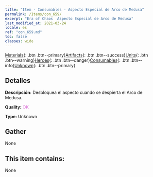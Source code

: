 ```yaml
---
title: "Item - Consumables - Aspecto Especial de Arco de Medusa"
permalink: /Items/con_659/
excerpt: "Era of Chaos  Aspecto Especial de Arco de Medusa"
last_modified_at: 2021-03-24
locale: es
ref: "con_659.md"
toc: false
classes: wide
---
```

 [Materials](/es/Items/){: .btn .btn--primary}[Artifacts](/es/Items/Artifacts/){: .btn .btn--success}[Units](/es/Items/Units/){: .btn .btn--warning}[Heroes](/es/Items/Heroes/){: .btn .btn--danger}[Consumables](/es/Items/Consumables/){: .btn .btn--info}[Unknown](/es/Items/Unknown/){: .btn .btn--primary}

## Detalles
 **Descripción:** Desbloquea el aspecto cuando se despierta el Arco de Medusa.

 **Quality:** <span style="color: #DA70D6">OK</span>

 **Type:** Unknown

## Gather

  None

## This item contains:

  None

